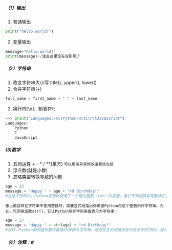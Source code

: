 ##### （1）输出
1. 普通输出
```python
print("hello,world!")
```
2. 变量输出
```python
message="hello,world!"
print(message)//注意这里没有双引号了
```
##### （2）字符串
1. 改变字符串大小写
title(), upper(), lower()
2. 合并字符串(+)
```python 
full_name = first_name + " " + last_name
```
3. 换行符[\n]、制表符\t
```python
>>> print("Languages:\n\tPython\n\tC\n\tJavaScript")
Languages:
	Python
	C
	JavaScript
```
##### (3)数字
1. 五则运算
\+ - \* / \**(乘方)
`可以用括号来修改运算优先级`
2. 浮点数(就是小数)
3. 忽略类型转换导致的问题
```python
age = 23
message = "Happy " + age + "rd Birthday!"
#在这个示例中，Python发现你使用了一个值为整数（int）的变量，但它不知道该如何解读它。这个变量表示的可能是数值23，也可能是字符2和3。
```
`像上面这样在字符串中使用整数时，需要显式地指出你希望Python将这个整数用作字符串。为此，可调用函数str()，它让Python将非字符串值表示为字符串：`
```python
age = 23
message = "Happy " + str(age) + "rd Birthday!"
#这样，Python就知道你要将数值23转换为字符串，进而在生日祝福消息中显示字符2和3。经过上述处理后，将显示你期望的消息，而不会引发错误。
```
##### （4）注释：\#
